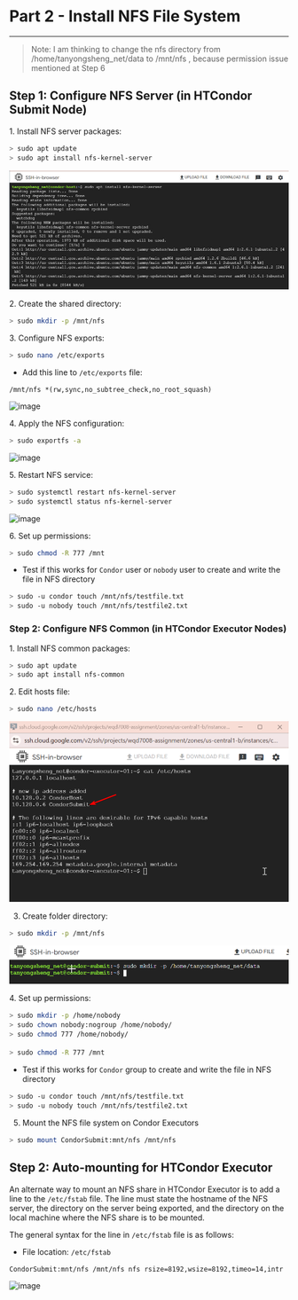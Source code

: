 # Part 2 - Install NFS File System
-----------------------------------

> Note:  I am thinking to change the nfs directory from /home/tanyongsheng_net/data to /mnt/nfs , because permission issue mentioned at Step 6

## Step 1: Configure NFS Server (in HTCondor Submit Node)

1\. Install NFS server packages:

```bash
> sudo apt update
> sudo apt install nfs-kernel-server
```

![](/images/4_Part%202%20-%20Install%20NFS%20File%20Syst.jpg)

2\. Create the shared directory:

```bash
> sudo mkdir -p /mnt/nfs
```

3\. Configure NFS exports:

```bash
> sudo nano /etc/exports
```

*   Add this line to `/etc/exports` file:

```text-plain
/mnt/nfs *(rw,sync,no_subtree_check,no_root_squash)
```
![image](https://github.com/user-attachments/assets/aa0f9e10-f1c6-4199-9eb4-042964842a21)

4\. Apply the NFS configuration:

```bash
> sudo exportfs -a
```

![image](https://github.com/user-attachments/assets/ff0f185b-3c5c-4419-9353-e3919e73b5fb)


5\. Restart NFS service:

```bash
> sudo systemctl restart nfs-kernel-server
> sudo systemctl status nfs-kernel-server
```

![image](https://github.com/user-attachments/assets/b243762c-74fd-4a57-8e79-67d763ea1698)

6\. Set up permissions:

```bash
> sudo chmod -R 777 /mnt
```

*   Test if this works for `Condor` user or `nobody` user to create and write the file in NFS directory

```bash
> sudo -u condor touch /mnt/nfs/testfile.txt
> sudo -u nobody touch /mnt/nfs/testfile2.txt
```

### Step 2: Configure NFS Common (in HTCondor Executor Nodes)

1\. Install NFS common packages:

```bash
> sudo apt update
> sudo apt install nfs-common
```

2\. Edit hosts file:

```bash
> sudo nano /etc/hosts
```

![](/images/16_Part%202%20-%20Install%20NFS%20File%20Syst.png)

3. Create folder directory:
 
```bash
> sudo mkdir -p /mnt/nfs
```

![](/images/10_Part%202%20-%20Install%20NFS%20File%20Syst.png)


4\. Set up permissions:

```bash
> sudo mkdir -p /home/nobody
> sudo chown nobody:nogroup /home/nobody/
> sudo chmod 777 /home/nobody/

> sudo chmod -R 777 /mnt
```

*   Test if this works for `Condor` group to create and write the file in NFS directory

```bash
> sudo -u condor touch /mnt/nfs/testfile.txt
> sudo -u nobody touch /mnt/nfs/testfile2.txt
```


5. Mount the NFS file system on Condor Executors

```bash
> sudo mount CondorSubmit:mnt/nfs /mnt/nfs
```

## Step 2: Auto-mounting for HTCondor Executor

An alternate way to mount an NFS share in HTCondor Executor is to add a line to the `/etc/fstab` file. The line must state the hostname of the NFS server, the directory on the server being exported, and the directory on the local machine where the NFS share is to be mounted.

The general syntax for the line in `/etc/fstab` file is as follows:

*   File location: `/etc/fstab`

```text-plain
CondorSubmit:mnt/nfs /mnt/nfs nfs rsize=8192,wsize=8192,timeo=14,intr
```

![image](https://github.com/user-attachments/assets/31fd3f73-e20d-4d75-af1e-843e23e314f1)

